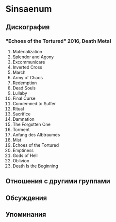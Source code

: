 # Sinsaenum



## Дискография

### "Echoes of the Tortured" 2016, Death Metal

1. Materialization 
2. Splendor and Agony 
3. Excommunicare 
4. Inverted Cross 
5. March 
6. Army of Chaos 
7. Redemption 
8. Dead Souls 
9. Lullaby 
10. Final Curse  
11. Condemned to Suffer 
12. Ritual 
13. Sacrifice 
14. Damnation 
15. The Forgotten One 
16. Torment 
17. Anfang des Albtraumes 	 
18. Mist 
19. Echoes of the Tortured  
20. Emptiness 
21. Gods of Hell 
22. Oblivion  
23. Death Is the Beginning 


## Отношения с другими группами


## Обсуждения


## Упоминания

